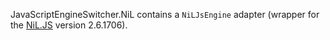 JavaScriptEngineSwitcher.NiL contains a `NiLJsEngine` adapter (wrapper for the [NiL.JS](https://github.com/nilproject/NiL.JS) version 2.6.1706).